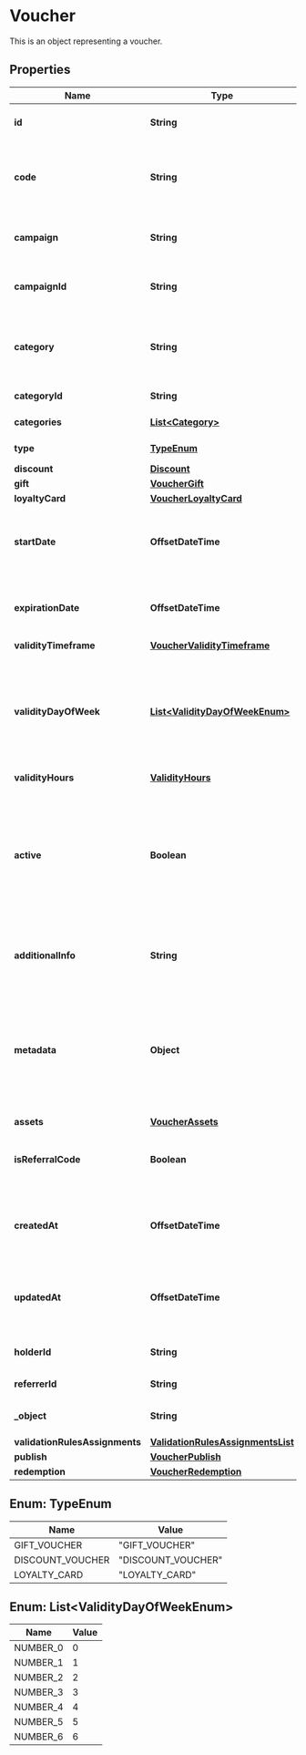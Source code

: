 

# Voucher

This is an object representing a voucher.

## Properties

| Name | Type | Description | Notes |
|------------ | ------------- | ------------- | -------------|
|**id** | **String** | Assigned by the Voucherify API, identifies the voucher. |  [optional] |
|**code** | **String** | A code that identifies a voucher. Pattern can use all letters of the English alphabet, Arabic numerals, and special characters. |  [optional] |
|**campaign** | **String** | A unique campaign name, identifies the voucher&#39;s parent campaign. |  [optional] |
|**campaignId** | **String** | Assigned by the Voucherify API, identifies the voucher&#39;s parent campaign. |  [optional] |
|**category** | **String** | Tag defining the category that this voucher belongs to. Useful when listing vouchers using the List Vouchers endpoint. |  [optional] |
|**categoryId** | **String** | Unique category ID assigned by Voucherify. |  [optional] |
|**categories** | [**List&lt;Category&gt;**](Category.md) | Contains details about the category. |  [optional] |
|**type** | [**TypeEnum**](#TypeEnum) | Defines the type of the voucher.  |  [optional] |
|**discount** | [**Discount**](Discount.md) |  |  [optional] |
|**gift** | [**VoucherGift**](VoucherGift.md) |  |  [optional] |
|**loyaltyCard** | [**VoucherLoyaltyCard**](VoucherLoyaltyCard.md) |  |  [optional] |
|**startDate** | **OffsetDateTime** | Activation timestamp defines when the code starts to be active in ISO 8601 format. Voucher is *inactive before* this date.  |  [optional] |
|**expirationDate** | **OffsetDateTime** | Expiration timestamp defines when the code expires in ISO 8601 format.  Voucher is *inactive after* this date. |  [optional] |
|**validityTimeframe** | [**VoucherValidityTimeframe**](VoucherValidityTimeframe.md) |  |  [optional] |
|**validityDayOfWeek** | [**List&lt;ValidityDayOfWeekEnum&gt;**](#List&lt;ValidityDayOfWeekEnum&gt;) | Integer array corresponding to the particular days of the week in which the voucher is valid.  - &#x60;0&#x60; Sunday - &#x60;1&#x60; Monday - &#x60;2&#x60; Tuesday - &#x60;3&#x60; Wednesday - &#x60;4&#x60; Thursday - &#x60;5&#x60; Friday - &#x60;6&#x60; Saturday |  [optional] |
|**validityHours** | [**ValidityHours**](ValidityHours.md) |  |  [optional] |
|**active** | **Boolean** | A flag to toggle the voucher on or off. You can disable a voucher even though it&#39;s within the active period defined by the &#x60;start_date&#x60; and &#x60;expiration_date&#x60;.    - &#x60;true&#x60; indicates an *active* voucher - &#x60;false&#x60; indicates an *inactive* voucher |  [optional] |
|**additionalInfo** | **String** | An optional field to keep any extra textual information about the code such as a code description and details. |  [optional] |
|**metadata** | **Object** | The metadata object stores all custom attributes assigned to the code. A set of key/value pairs that you can attach to a voucher object. It can be useful for storing additional information about the voucher in a structured format. |  [optional] |
|**assets** | [**VoucherAssets**](VoucherAssets.md) |  |  [optional] |
|**isReferralCode** | **Boolean** | Flag indicating whether this voucher is a referral code; &#x60;true&#x60; for campaign type &#x60;REFERRAL_PROGRAM&#x60;. |  [optional] |
|**createdAt** | **OffsetDateTime** | Timestamp representing the date and time when the voucher was created. The value is shown in the ISO 8601 format. |  [optional] |
|**updatedAt** | **OffsetDateTime** | Timestamp representing the date and time when the voucher was last updated in ISO 8601 format. |  [optional] |
|**holderId** | **String** | Unique identifier of the customer who owns the voucher. |  [optional] |
|**referrerId** | **String** | Unique identifier of the referring person. |  [optional] |
|**_object** | **String** | The type of the object represented by JSON. Default is &#x60;voucher&#x60;. |  [optional] |
|**validationRulesAssignments** | [**ValidationRulesAssignmentsList**](ValidationRulesAssignmentsList.md) |  |  [optional] |
|**publish** | [**VoucherPublish**](VoucherPublish.md) |  |  [optional] |
|**redemption** | [**VoucherRedemption**](VoucherRedemption.md) |  |  [optional] |



## Enum: TypeEnum

| Name | Value |
|---- | -----|
| GIFT_VOUCHER | &quot;GIFT_VOUCHER&quot; |
| DISCOUNT_VOUCHER | &quot;DISCOUNT_VOUCHER&quot; |
| LOYALTY_CARD | &quot;LOYALTY_CARD&quot; |



## Enum: List&lt;ValidityDayOfWeekEnum&gt;

| Name | Value |
|---- | -----|
| NUMBER_0 | 0 |
| NUMBER_1 | 1 |
| NUMBER_2 | 2 |
| NUMBER_3 | 3 |
| NUMBER_4 | 4 |
| NUMBER_5 | 5 |
| NUMBER_6 | 6 |



